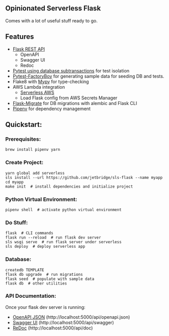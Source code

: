 ## Opinionated Serverless Flask
Comes with a lot of useful stuff ready to go.


## Features
* [Flask REST API](https://github.com/Nobatek/flask-rest-api)
  * OpenAPI
  * Swagger UI
  * Redoc
* [Pytest using database subtransactions](https://pypi.org/project/pytest-flask-sqlalchemy/) for test isolation
* [Pytest-FactoryBoy](https://pytest-factoryboy.readthedocs.io/en/latest/#model-fixture) for generating sample data for seeding DB and tests.
* Flake8 with [Mypy](http://mypy-lang.org/) for type-checking
* AWS Lambda integration
  * [Serverless AWS](https://serverless.com/framework/docs/providers/aws/)
  * Load Flask config from AWS Secrets Manager
* [Flask-Migrate](https://flask-migrate.readthedocs.io/en/latest/) for DB migrations with alembic and Flask CLI
* [Pipenv](https://pipenv.readthedocs.io/en/latest/) for dependency management


## Quickstart:

### Prerequisites:
`brew install pipenv yarn`

### Create Project:
```
yarn global add serverless
sls install --url https://github.com/jetbridge/sls-flask --name myapp
cd myapp
make init  # install dependencies and initialize project
```

### Python Virtual Environment:
```
pipenv shell  # activate python virtual environment
```

### Do Stuff:
```
flask  # CLI commands
flask run --reload  # run flask dev server
sls wsgi serve  # run flask server under serverless
sls deploy  # deploy serverless app
```

### Database:
```
createdb TEMPLATE
flask db upgrade  # run migrations
flask seed  # populate with sample data
flask db  # other utilities
```

### API Documentation:
Once your flask dev server is running:
* [OpenAPI JSON](http://localhost:5000/api/openapi.json) (http://localhost:5000/api/openapi.json)
* [Swagger UI](http://localhost:5000/api/swagger) (http://localhost:5000/api/swagger)
* [ReDoc](http://localhost:5000/api/doc) (http://localhost:5000/api/doc)
